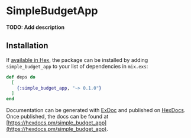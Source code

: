 # SimpleBudgetApp

**TODO: Add description**

## Installation

If [available in Hex](https://hex.pm/docs/publish), the package can be installed
by adding `simple_budget_app` to your list of dependencies in `mix.exs`:

```elixir
def deps do
  [
    {:simple_budget_app, "~> 0.1.0"}
  ]
end
```

Documentation can be generated with [ExDoc](https://github.com/elixir-lang/ex_doc)
and published on [HexDocs](https://hexdocs.pm). Once published, the docs can
be found at [https://hexdocs.pm/simple_budget_app](https://hexdocs.pm/simple_budget_app).

